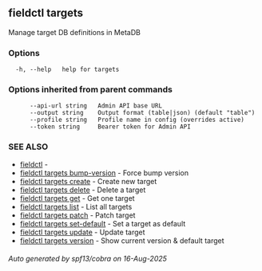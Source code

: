 ## fieldctl targets

Manage target DB definitions in MetaDB

### Options

```
  -h, --help   help for targets
```

### Options inherited from parent commands

```
      --api-url string   Admin API base URL
      --output string    Output format (table|json) (default "table")
      --profile string   Profile name in config (overrides active)
      --token string     Bearer token for Admin API
```

### SEE ALSO

* [fieldctl](fieldctl.md)	 - 
* [fieldctl targets bump-version](fieldctl_targets_bump-version.md)	 - Force bump version
* [fieldctl targets create](fieldctl_targets_create.md)	 - Create new target
* [fieldctl targets delete](fieldctl_targets_delete.md)	 - Delete a target
* [fieldctl targets get](fieldctl_targets_get.md)	 - Get one target
* [fieldctl targets list](fieldctl_targets_list.md)	 - List all targets
* [fieldctl targets patch](fieldctl_targets_patch.md)	 - Patch target
* [fieldctl targets set-default](fieldctl_targets_set-default.md)	 - Set a target as default
* [fieldctl targets update](fieldctl_targets_update.md)	 - Update target
* [fieldctl targets version](fieldctl_targets_version.md)	 - Show current version & default target

###### Auto generated by spf13/cobra on 16-Aug-2025
